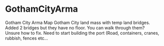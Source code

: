 # GothamCityArma
Gotham City Arma Map
Gotham City land mass with temp land bridges.
Added 2 bridges but they have no floor. You can walk through them? Unsure how to fix.
Need to start building the port (Road, containers, cranes, rubbish, fences etc...
